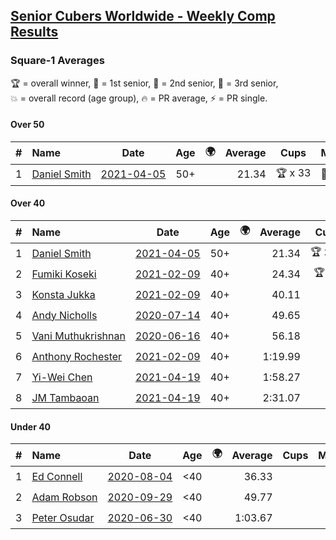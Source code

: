 <style>table {white-space: nowrap;}</style>
<link rel="stylesheet" type="text/css" href="/scw-comp/css/flags.css" />

## [Senior Cubers Worldwide - Weekly Comp Results](/scw-comp/results/)
### Square-1 Averages

<span style="white-space: nowrap;">🏆 = overall winner</span>, <span style="white-space: nowrap;">🥇 = 1st senior</span>, <span style="white-space: nowrap;">🥈 = 2nd senior</span>, <span style="white-space: nowrap;">🥉 = 3rd senior</span>, <span style="white-space: nowrap;">💥 = overall record (age group)</span>, <span style="white-space: nowrap;">🔥 = PR average</span>, <span style="white-space: nowrap;">⚡ = PR single</span>.

#### Over 50

| # | Name | Date | Age | 🌍 | Average | Cups | Medals | Achievements | Video |
| :--: | :-- | :--: | :--: | :--: | --: | :--: | :-- | :-- | :-- |
| 1 | [Daniel Smith](../../persons/daniel_smith/sq1.md) | [2021-04-05](../../results/2021-04-05/sq1.md) | 50+ | <i class="flag flag-US" /> | 21.34 | 🏆 x 33 | 🥇 x 33, 🥈 x 8 | 💥 x 10, 🔥 x 6, ⚡ x 6 | [Desktop](https://www.facebook.com/events/469300370885865/permalink/476831766799392) / [Mobile](https://m.facebook.com/events/469300370885865?view=permalink&id=476831766799392) |

#### Over 40

| # | Name | Date | Age | 🌍 | Average | Cups | Medals | Achievements | Video |
| :--: | :-- | :--: | :--: | :--: | --: | :--: | :-- | :-- | :-- |
| 1 | [Daniel Smith](../../persons/daniel_smith/sq1.md) | [2021-04-05](../../results/2021-04-05/sq1.md) | 50+ | <i class="flag flag-US" /> | 21.34 | 🏆 x 33 | 🥇 x 33, 🥈 x 8 | 💥 x 10, 🔥 x 6, ⚡ x 6 | [Desktop](https://www.facebook.com/events/469300370885865/permalink/476831766799392) / [Mobile](https://m.facebook.com/events/469300370885865?view=permalink&id=476831766799392) |
| 2 | [Fumiki Koseki](../../persons/fumiki_koseki/sq1.md) | [2021-02-09](../../results/2021-02-09/sq1.md) | 40+ | <i class="flag flag-JP" /> | 24.34 | 🏆 x 8 | 🥇 x 8, 🥈 x 16 | 💥 x 2, 🔥 x 9, ⚡ x 4 | [Desktop](https://www.facebook.com/events/466529388059949/permalink/470686107644277) / [Mobile](https://m.facebook.com/events/466529388059949?view=permalink&id=470686107644277) |
| 3 | [Konsta Jukka](../../persons/konsta_jukka/sq1.md) | [2021-02-09](../../results/2021-02-09/sq1.md) | 40+ | <i class="flag flag-FI" /> | 40.11 |  | 🥉 x 5 | 🔥 x 4, ⚡ x 3 | [Desktop](https://www.facebook.com/events/466529388059949/permalink/470833987629489) / [Mobile](https://m.facebook.com/events/466529388059949?view=permalink&id=470833987629489) |
| 4 | [Andy Nicholls](../../persons/andy_nicholls/sq1.md) | [2020-07-14](../../results/2020-07-14/sq1.md) | 40+ | <i class="flag flag-GB" /> | 49.65 |  | 🥈 x 6 | 🔥 x 2, ⚡ x 2 | [Desktop](https://www.facebook.com/events/413064016333950/permalink/415320132775005) / [Mobile](https://m.facebook.com/events/413064016333950?view=permalink&id=415320132775005) |
| 5 | [Vani Muthukrishnan](../../persons/vani_muthukrishnan/sq1.md) | [2020-06-16](../../results/2020-06-16/sq1.md) | 40+ | <i class="flag flag-IN" /> | 56.18 |  | 🥉 x 1 | 🔥 x 1, ⚡ x 1 | [Desktop](https://www.facebook.com/events/296087658445428/permalink/298743144846546) / [Mobile](https://m.facebook.com/events/296087658445428?view=permalink&id=298743144846546) |
| 6 | [Anthony Rochester](../../persons/anthony_rochester/sq1.md) | [2021-02-09](../../results/2021-02-09/sq1.md) | 40+ | <i class="flag flag-AU" /> | 1:19.99 |  |  | 🔥 x 1, ⚡ x 1 | [Desktop](https://www.facebook.com/events/466529388059949/permalink/469161501130071) / [Mobile](https://m.facebook.com/events/466529388059949?view=permalink&id=469161501130071) |
| 7 | [Yi-Wei Chen](../../persons/yi_wei_chen/sq1.md) | [2021-04-19](../../results/2021-04-19/sq1.md) | 40+ | <i class="flag flag-TW" /> | 1:58.27 |  | 🥈 x 1 | 🔥 x 1, ⚡ x 1 | [Desktop](https://www.facebook.com/events/455121419077355/permalink/462025088386988) / [Mobile](https://m.facebook.com/events/455121419077355?view=permalink&id=462025088386988) |
| 8 | [JM Tambaoan](../../persons/jm_tambaoan/sq1.md) | [2021-04-19](../../results/2021-04-19/sq1.md) | 40+ | <i class="flag flag-PH" /> | 2:31.07 |  | 🥉 x 1 | 🔥 x 1, ⚡ x 1 | [Desktop](https://www.facebook.com/events/455121419077355/permalink/460117508577746) / [Mobile](https://m.facebook.com/events/455121419077355?view=permalink&id=460117508577746) |

#### Under 40

| # | Name | Date | Age | 🌍 | Average | Cups | Medals | Achievements | Video |
| :--: | :-- | :--: | :--: | :--: | --: | :--: | :-- | :-- | :-- |
| 1 | [Ed Connell](../../persons/ed_connell/sq1.md) | [2020-08-04](../../results/2020-08-04/sq1.md) | <40 | <i class="flag flag-IE" /> | 36.33 |  |  | 💥 x 1, 🔥 x 4, ⚡ x 4 | [Desktop](https://www.facebook.com/events/1546469592197852/permalink/1550671401777671) / [Mobile](https://m.facebook.com/events/1546469592197852?view=permalink&id=1550671401777671) |
| 2 | [Adam Robson](../../persons/adam_robson/sq1.md) | [2020-09-29](../../results/2020-09-29/sq1.md) | <40 | <i class="flag flag-GB" /> | 49.77 |  |  | 🔥 x 4, ⚡ x 4 | [Desktop](https://www.facebook.com/100005428097972/videos/1479966612194261) / [Mobile](https://m.facebook.com/100005428097972/videos/1479966612194261) |
| 3 | [Peter Osudar](../../persons/peter_osudar/sq1.md) | [2020-06-30](../../results/2020-06-30/sq1.md) | <40 | <i class="flag flag-CA" /> | 1:03.67 |  |  | 🔥 x 1, ⚡ x 1 | [Desktop](https://www.facebook.com/events/1716512181834525/permalink/1716712041814539) / [Mobile](https://m.facebook.com/events/1716512181834525?view=permalink&id=1716712041814539) |


<!-- Global site tag (gtag.js) - Google Analytics -->
<script async src="https://www.googletagmanager.com/gtag/js?id=UA-86348435-3"></script>
<script>window.dataLayer = window.dataLayer || []; function gtag() {dataLayer.push(arguments);} gtag('js', new Date()); gtag('config', 'UA-86348435-3');</script>
